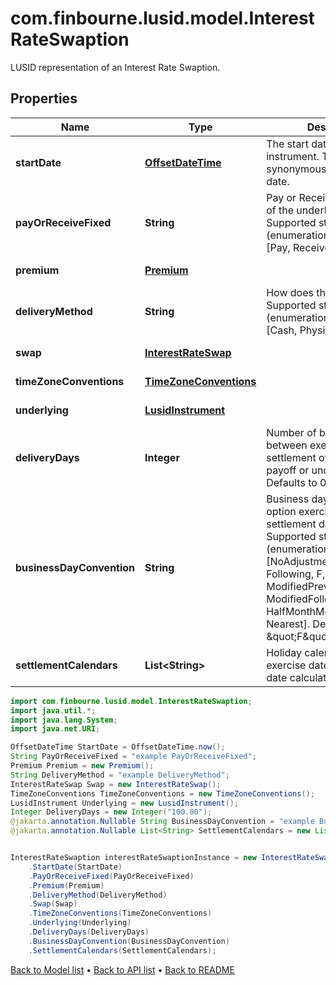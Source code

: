 # com.finbourne.lusid.model.InterestRateSwaption
LUSID representation of an Interest Rate Swaption.

## Properties

Name | Type | Description | Notes
------------ | ------------- | ------------- | -------------
**startDate** | [**OffsetDateTime**](OffsetDateTime.md) | The start date of the instrument. This is normally synonymous with the trade-date. | [default to OffsetDateTime]
**payOrReceiveFixed** | **String** | Pay or Receive the fixed leg of the underlying swap.    Supported string (enumeration) values are: [Pay, Receive]. | [default to String]
**premium** | [**Premium**](Premium.md) |  | [optional] [default to Premium]
**deliveryMethod** | **String** | How does the option settle    Supported string (enumeration) values are: [Cash, Physical]. | [default to String]
**swap** | [**InterestRateSwap**](InterestRateSwap.md) |  | [optional] [default to InterestRateSwap]
**timeZoneConventions** | [**TimeZoneConventions**](TimeZoneConventions.md) |  | [optional] [default to TimeZoneConventions]
**underlying** | [**LusidInstrument**](LusidInstrument.md) |  | [optional] [default to LusidInstrument]
**deliveryDays** | **Integer** | Number of business days between exercise date and settlement of the option payoff or underlying.     Defaults to 0. | [optional] [default to Integer]
**businessDayConvention** | **String** | Business day convention for option exercise date to settlement date calculation.  Supported string (enumeration) values are: [NoAdjustment, Previous, P, Following, F, ModifiedPrevious, MP, ModifiedFollowing, MF, HalfMonthModifiedFollowing, Nearest].     Defaults to \&quot;F\&quot;. | [optional] [default to String]
**settlementCalendars** | **List&lt;String&gt;** | Holiday calendars for option exercise date to settlement date calculation. | [optional] [default to List<String>]

```java
import com.finbourne.lusid.model.InterestRateSwaption;
import java.util.*;
import java.lang.System;
import java.net.URI;

OffsetDateTime StartDate = OffsetDateTime.now();
String PayOrReceiveFixed = "example PayOrReceiveFixed";
Premium Premium = new Premium();
String DeliveryMethod = "example DeliveryMethod";
InterestRateSwap Swap = new InterestRateSwap();
TimeZoneConventions TimeZoneConventions = new TimeZoneConventions();
LusidInstrument Underlying = new LusidInstrument();
Integer DeliveryDays = new Integer("100.00");
@jakarta.annotation.Nullable String BusinessDayConvention = "example BusinessDayConvention";
@jakarta.annotation.Nullable List<String> SettlementCalendars = new List<String>();


InterestRateSwaption interestRateSwaptionInstance = new InterestRateSwaption()
    .StartDate(StartDate)
    .PayOrReceiveFixed(PayOrReceiveFixed)
    .Premium(Premium)
    .DeliveryMethod(DeliveryMethod)
    .Swap(Swap)
    .TimeZoneConventions(TimeZoneConventions)
    .Underlying(Underlying)
    .DeliveryDays(DeliveryDays)
    .BusinessDayConvention(BusinessDayConvention)
    .SettlementCalendars(SettlementCalendars);
```


[Back to Model list](../README.md#documentation-for-models) &#8226; [Back to API list](../README.md#documentation-for-api-endpoints) &#8226; [Back to README](../README.md)
